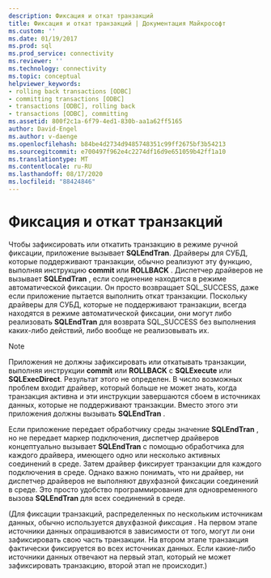 ```yaml
---
description: Фиксация и откат транзакций
title: Фиксация и откат транзакций | Документация Майкрософт
ms.custom: ''
ms.date: 01/19/2017
ms.prod: sql
ms.prod_service: connectivity
ms.reviewer: ''
ms.technology: connectivity
ms.topic: conceptual
helpviewer_keywords:
- rolling back transactions [ODBC]
- committing transactions [ODBC]
- transactions [ODBC], rolling back
- transactions [ODBC], committing
ms.assetid: 800f2c1a-6f79-4ed1-830b-aa1a62ff5165
author: David-Engel
ms.author: v-daenge
ms.openlocfilehash: b84be4d2734d9485748351c99ff2675bf3b54213
ms.sourcegitcommit: e700497f962e4c2274df16d9e651059b42ff1a10
ms.translationtype: MT
ms.contentlocale: ru-RU
ms.lasthandoff: 08/17/2020
ms.locfileid: "88424846"
---
```

# <a name="committing-and-rolling-back-transactions"></a>Фиксация и откат транзакций
Чтобы зафиксировать или откатить транзакцию в режиме ручной фиксации, приложение вызывает **SQLEndTran**. Драйверы для СУБД, которые поддерживают транзакции, обычно реализуют эту функцию, выполняя инструкцию **commit** или **ROLLBACK** . Диспетчер драйверов не вызывает **SQLEndTran** , если соединение находится в режиме автоматической фиксации. Он просто возвращает SQL_SUCCESS, даже если приложение пытается выполнить откат транзакции. Поскольку драйверы для СУБД, которые не поддерживают транзакции, всегда находятся в режиме автоматической фиксации, они могут либо реализовать **SQLEndTran** для возврата SQL_SUCCESS без выполнения каких-либо действий, либо вообще не реализовывать их.  
  
> [!NOTE]  
>  Приложения не должны зафиксировать или откатывать транзакции, выполняя инструкции **commit** или **ROLLBACK** с **SQLExecute** или **SQLExecDirect**. Результат этого не определен. В число возможных проблем входит драйвер, который больше не может знать, когда транзакция активна и эти инструкции завершаются сбоем в источниках данных, которые не поддерживают транзакции. Вместо этого эти приложения должны вызывать **SQLEndTran** .  
  
 Если приложение передает обработчику среды значение **SQLEndTran** , но не передает маркер подключения, диспетчер драйверов концептуально вызывает **SQLEndTran** с помощью обработчика для каждого драйвера, имеющего одно или несколько активных соединений в среде. Затем драйвер фиксирует транзакции для каждого подключения в среде. Однако важно понимать, что ни драйвер, ни диспетчер драйверов не выполняют двухфазной фиксации соединений в среде. Это просто удобство программирования для одновременного вызова **SQLEndTran** для всех соединений в среде.  
  
 (Для фиксации транзакций, распределенных по нескольким источникам данных, обычно используется двухфазной *фиксация* . На первом этапе источники данных опрашиваются в зависимости от того, могут ли они зафиксировать свою часть транзакции. На втором этапе транзакция фактически фиксируется во всех источниках данных. Если какие-либо источники данных отвечают на первый этап, который не может зафиксировать транзакцию, второй этап не происходит.)

